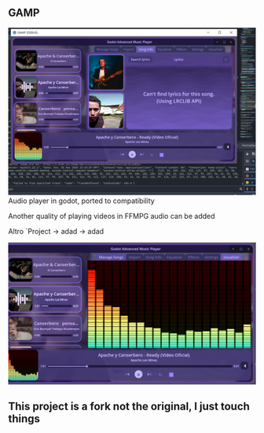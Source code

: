## GAMP
 ![Screenshot play](https://github.com/emagood/GAMP/blob/main/capture_gamp/adapter_gl3.PNG)
Audio player in godot, ported to compatibility

Another quality of playing videos in FFMPG audio can be added

Altro `Project -> adad -> adad

![Screenshot visual](https://github.com/emagood/GAMP/blob/main/capture_gamp/uhuh.PNG)

## This project is a fork not the original, I just touch things
